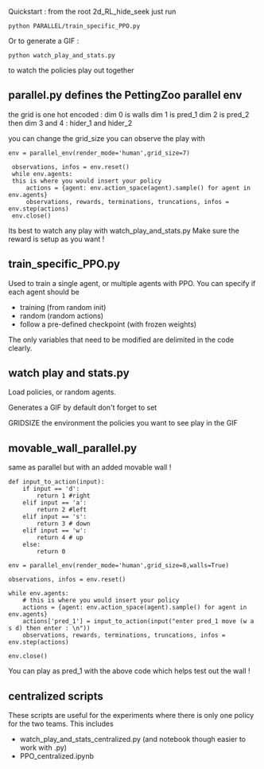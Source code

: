 Quickstart : from the root 2d_RL_hide_seek just run

```python PARALLEL/train_specific_PPO.py```

Or to generate a GIF :

```python watch_play_and_stats.py```

to watch the policies play out together


## parallel.py defines the PettingZoo parallel env

the grid is one hot encoded :
dim 0 is walls
dim 1 is pred_1
dim 2 is pred_2
then dim 3 and 4 : hider_1 and hider_2

you can change the grid_size
you can observe the play with 


```
env = parallel_env(render_mode='human',grid_size=7)

 observations, infos = env.reset()
 while env.agents:
 this is where you would insert your policy
     actions = {agent: env.action_space(agent).sample() for agent in env.agents}
     observations, rewards, terminations, truncations, infos = env.step(actions)
 env.close()
```

Its best to watch any play with watch_play_and_stats.py
Make sure the reward is setup as you want !


## train_specific_PPO.py

Used to train a single agent, or multiple agents with PPO.
You can specify if each agent should be
 - training (from random init)
 - random (random actions)
 - follow a pre-defined checkpoint (with frozen weights)

The only variables that need to be modified are delimited in the code clearly.
## watch play and stats.py

Load policies, or random agents.

Generates a GIF by default
don't forget to set

GRIDSIZE
the environment
the policies you want to see play in the GIF

## movable_wall_parallel.py


same as parallel but with an added movable wall !

```
def input_to_action(input):
    if input == 'd':
        return 1 #right
    elif input == 'a':
        return 2 #left
    elif input == 's': 
        return 3 # down
    elif input == 'w':
        return 4 # up
    else:
        return 0

env = parallel_env(render_mode='human',grid_size=8,walls=True)

observations, infos = env.reset()

while env.agents:
    # this is where you would insert your policy
    actions = {agent: env.action_space(agent).sample() for agent in env.agents}
    actions['pred_1'] = input_to_action(input("enter pred_1 move (w a s d) then enter : \n"))
    observations, rewards, terminations, truncations, infos = env.step(actions)
    
env.close()
```

You can play as pred_1 with the above code which helps test out the wall !

## centralized scripts

These scripts are useful for the experiments where there is only one policy for the two teams.
This includes 
 - watch_play_and_stats_centralized.py (and notebook though easier to work with .py)
 - PPO_centralized.ipynb

